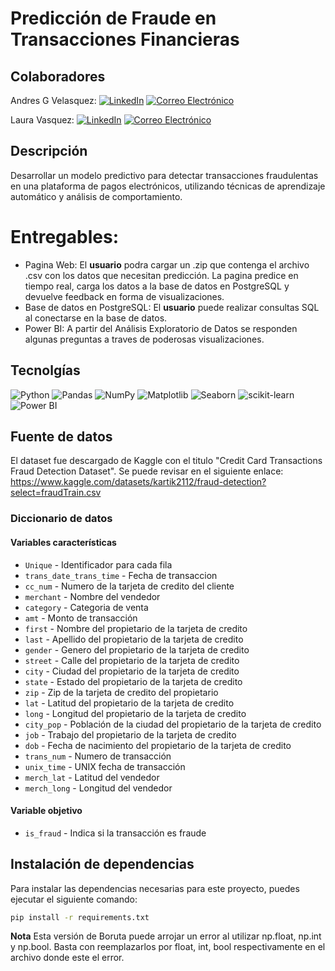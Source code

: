 # Predicción de Fraude en Transacciones Financieras

## Colaboradores
Andres G Velasquez: 
[![LinkedIn](https://img.shields.io/badge/LinkedIn-0077B5?style=for-the-badge&logo=linkedin&logoColor=white)](https://www.linkedin.com/in/andres946/)
[![Correo Electrónico](https://img.shields.io/badge/Correo%20Electrónico-andresgvelasquez8@gmail.com-red?style=for-the-badge&logo=mail.ru)](mailto:andresgvelasquez8@gmail.com)  

Laura Vasquez: 
[![LinkedIn](https://img.shields.io/badge/LinkedIn-0077B5?style=for-the-badge&logo=linkedin&logoColor=white)](https://www.linkedin.com/in/laura-cristina-vasquez-analistadedatos)
[![Correo Electrónico](https://img.shields.io/badge/Correo%20Electrónico-lauravasquez112399@gmail.com-red?style=for-the-badge&logo=mail.ru)](mailto:lauravasquez112399@gmail.com)  

## Descripción
Desarrollar un modelo predictivo para detectar transacciones fraudulentas en una plataforma de pagos electrónicos, utilizando técnicas de aprendizaje automático y análisis de comportamiento.

# Entregables:
- Pagina Web: El **usuario** podra cargar un .zip que contenga el archivo .csv con los datos que necesitan predicción. La pagina predice en tiempo real, carga los datos a la base de datos en PostgreSQL y devuelve feedback en forma de visualizaciones. 
- Base de datos en PostgreSQL: El **usuario** puede realizar consultas SQL al conectarse en la base de datos. 
- Power BI: A partir del Análisis Exploratorio de Datos se responden algunas preguntas a traves de poderosas visualizaciones. 

## Tecnolgías
![Python](https://img.shields.io/badge/-Python-blue?style=for-the-badge&logo=python&logoColor=white&logoWidth=40)
![Pandas](https://img.shields.io/badge/-Pandas-blue?style=for-the-badge&logo=pandas&logoColor=white)
![NumPy](https://img.shields.io/badge/-NumPy-blue?style=for-the-badge&logo=numpy&logoColor=white)
![Matplotlib](https://img.shields.io/badge/-Matplotlib-blue?style=for-the-badge&logo=python&logoColor=white)
![Seaborn](https://img.shields.io/badge/-Seaborn-blue?style=for-the-badge&logo=python&logoColor=white)
![scikit-learn](https://img.shields.io/badge/-scikit--learn-blue?style=for-the-badge&logo=scikit-learn&logoColor=white)
![Power BI](https://img.shields.io/badge/Power%20BI-ffc40d?style=flat-square&logo=power-bi&logoColor=white)

## Fuente de datos
El dataset fue descargado de Kaggle con el titulo "Credit Card Transactions Fraud Detection Dataset". Se puede revisar en el siguiente enlace: https://www.kaggle.com/datasets/kartik2112/fraud-detection?select=fraudTrain.csv

### Diccionario de datos

#### Variables características
- `Unique` - Identificador para cada fila  
- `trans_date_trans_time` - Fecha de transaccion  
- `cc_num` - Numero de la tarjeta de credito del cliente  
- `merchant` - Nombre del vendedor  
- `category` - Categoria de venta  
- `amt` - Monto de transacción   
- `first` - Nombre del propietario de la tarjeta de credito  
- `last` - Apellido del propietario de la tarjeta de credito  
- `gender` - Genero del propietario de la tarjeta de credito  
- `street` - Calle del propietario de la tarjeta de credito  
- `city` - Ciudad del propietario de la tarjeta de credito  
- `state` - Estado del propietario de la tarjeta de credito 
- `zip` - Zip de la tarjeta de credito del propietario
- `lat` - Latitud del propietario de la tarjeta de credito  
- `long` - Longitud del propietario de la tarjeta de credito
- `city_pop` - Población de la ciudad del propietario de la tarjeta de credito  
- `job` - Trabajo del propietario de la tarjeta de credito 
- `dob` - Fecha de nacimiento del propietario de la tarjeta de credito 
- `trans_num` - Numero de transacción  
- `unix_time` - UNIX fecha de transacción  
- `merch_lat` - Latitud del vendedor 
- `merch_long` - Longitud del vendedor 

#### Variable objetivo
- `is_fraud` - Indica si la transacción es fraude

## Instalación de dependencias

Para instalar las dependencias necesarias para este proyecto, puedes ejecutar el siguiente comando:

```bash
pip install -r requirements.txt
```
**Nota** Esta versión de Boruta puede arrojar un error al utilizar np.float, np.int y np.bool. Basta con reemplazarlos por
float, int, bool respectivamente en el archivo donde este el error. 

